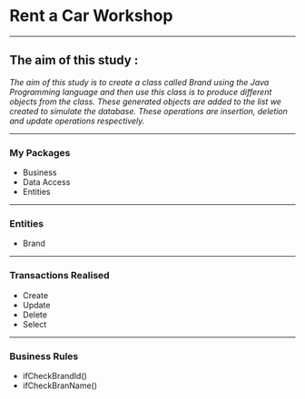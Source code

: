 # Rent a Car Workshop
*****************

## The aim of this study :
*The aim of this study is to create a class called Brand using the Java Programming language and then use this class
is to produce different objects from the class. These generated objects are added to the list we created to simulate the database.
These operations are insertion, deletion and update operations respectively.*
***********************************


### My Packages
* Business
* Data Access
* Entities
----------------------------

### Entities
* Brand
----------------------------
### Transactions Realised
* Create
* Update
* Delete
* Select
----------------------------
### Business Rules 
* ifCheckBrandId() 
* ifCheckBranName()